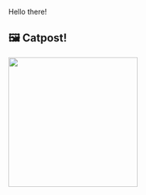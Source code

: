 Hello there!



## 🖼️ Catpost!

<sub>
    <img src="https://cdn2.thecatapi.com/images/UBXfqICS8.jpg" height="256">
</sub>

